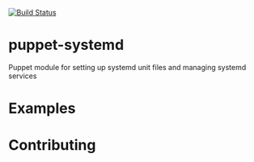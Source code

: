 [![Build Status](https://travis-ci.org/mleone896/flowpush.svg?branch=master)](https://travis-ci.org/mleone896/puppet-systemd)

# puppet-systemd
Puppet module for setting up systemd unit files and managing systemd services

# Examples




# Contributing
